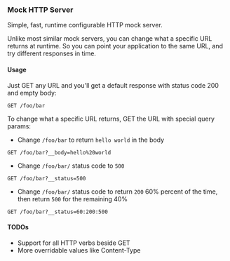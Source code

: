 ### Mock HTTP Server

Simple, fast, runtime configurable HTTP mock server.

Unlike most similar mock servers, you can change what a specific URL returns at runtime. So you can point your application to the same URL, and try different responses in time.

#### Usage

Just GET any URL and you'll get a default response with status code 200 and empty body:

```GET /foo/bar```

To change what a specific URL returns, GET the URL with special query params:

* Change `/foo/bar` to return `hello world` in the body

```GET /foo/bar?__body=hello%20world```

* Change `/foo/bar/` status code to `500`

```GET /foo/bar?__status=500```

* Change `/foo/bar/` status code to return `200` 60% percent of the time, then return `500` for the remaining 40%

```GET /foo/bar?__status=60:200:500```



#### TODOs

* Support for all HTTP verbs beside GET
* More overridable values like Content-Type